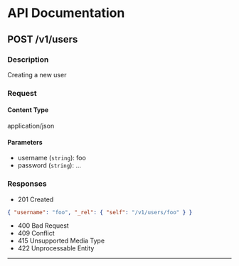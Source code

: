 # API Documentation

## POST /v1/users
### Description
Creating a new user

### Request
#### Content Type
application/json

#### Parameters
- username (`string`): foo
- password (`string`): ...

### Responses
- 201 Created
```json
{ "username": "foo", "_rel": { "self": "/v1/users/foo" } }
```
- 400 Bad Request
- 409 Conflict
- 415 Unsupported Media Type
- 422 Unprocessable Entity

---

